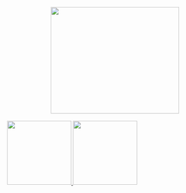 <body>

  <div align="center">
  <img src="https://media.giphy.com/media/SWoSkN6DxTszqIKEqv/giphy.gif?cid=ecf05e4724r849cemoqqiqbe2s63q4nr0cfncd94l5usl1ap&rid=giphy.gif&ct=g" style="width:300px;height:250px" />
  </div>
  </br>
  <div style="display: flex">
  <div align="center">
    <a href="https://github.com/FelipeLeopoldino">
    <img height="150em" src="https://github-readme-stats.vercel.app/api?username=FelipeLeopoldino&show_icons=true&theme=dark&include_all_commits=true&count_private=true"/>
    <img height="150em" src="https://github-readme-stats.vercel.app/api/top-langs/?username=FelipeLeopoldino&layout=compact&langs_count=7&theme=dark"/>
  </div>
  </div>
  </body> 
